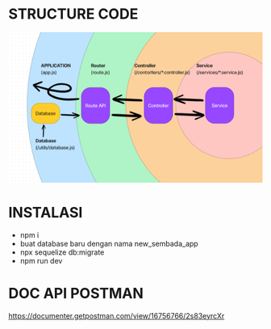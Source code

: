 # STRUCTURE CODE
![](Structure%20Code.png)

##
# INSTALASI
- npm i
- buat database baru dengan nama new_sembada_app
- npx sequelize db:migrate
- npm run dev

##
# DOC API POSTMAN
https://documenter.getpostman.com/view/16756766/2s83eyrcXr